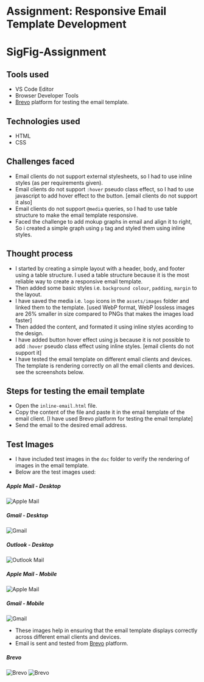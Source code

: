 # Assignment: Responsive Email Template Development

# SigFig-Assignment

## Tools used

- VS Code Editor
- Browser Developer Tools
- [Brevo](https://www.brevo.com) platform for testing the email template.

## Technologies used

- HTML
- CSS

## Challenges faced

- Email clients do not support external stylesheets, so I had to use inline styles (as per requirements given).
- Email clients do not support `:hover` pseudo class effect, so I had to use javascript to add hover effect to the button. [email clients do not support it also]
- Email clients do not support `@media` queries, so I had to use table structure to make the email template responsive.
- Faced the challenge to add mokup graphs in email and align it to right, So i created a simple graph using `p` tag and styled them using inline styles.

## Thought process

- I started by creating a simple layout with a header, body, and footer using a table structure. I used a table structure because it is the most reliable way to create a responsive email template.
- Then added some basic styles i.e. `background colour`, `padding`, `margin` to the layout.
- I have saved the media i.e. `logo` icons in the `assets/images` folder and linked them to the template. [used WebP format, WebP lossless images are 26% smaller in size compared to PNGs that makes the images load faster]
- Then added the content, and formated it using inline styles acording to the design.
- I have added button hover effect using js because it is not possible to add `:hover` pseudo class effect using inline styles. [email clients do not support it]
- I have tested the email template on different email clients and devices. The template is rendering correctly on all the email clients and devices. see the screenshots below.

## Steps for testing the email template

- Open the `inline-email.html` file.
- Copy the content of the file and paste it in the email template of the email client. [I have used Brevo platform for testing the email template]
- Send the email to the desired email address.

## Test Images

- I have included test images in the `doc` folder to verify the rendering of images in the email template.
- Below are the test images used:

##### Apple Mail - Desktop

![Apple Mail](doc/apple-mail.png)

##### Gmail - Desktop

![Gmail](doc/gmail.png)

##### Outlook - Desktop

![Outlook Mail](doc/outlook-mail.png)

##### Apple Mail - Mobile

![Apple Mail](doc/mobile-apple-email.PNG)

##### Gmail - Mobile

![Gmail](doc/mobile-gmail.PNG)

- These images help in ensuring that the email template displays correctly across different email clients and devices.
- Email is sent and tested from [Brevo](https://www.brevo.com) platform.

##### Brevo

![Brevo](doc/brevo-test.png)
![Brevo](doc/brevo-mobile-test.png)

